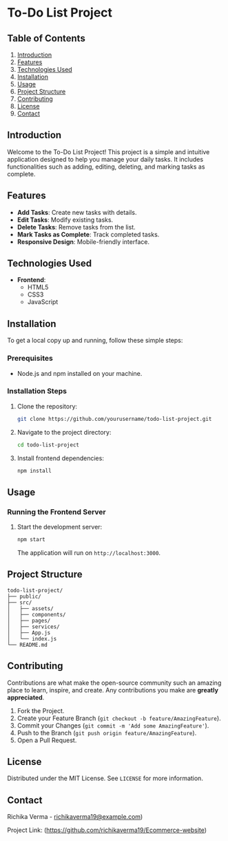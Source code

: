 
# To-Do List Project

## Table of Contents
1. [Introduction](#introduction)
2. [Features](#features)
3. [Technologies Used](#technologies-used)
4. [Installation](#installation)
5. [Usage](#usage)
6. [Project Structure](#project-structure)
7. [Contributing](#contributing)
8. [License](#license)
9. [Contact](#contact)

## Introduction

Welcome to the To-Do List Project! This project is a simple and intuitive application designed to help you manage your daily tasks. It includes functionalities such as adding, editing, deleting, and marking tasks as complete.

## Features

- **Add Tasks**: Create new tasks with details.
- **Edit Tasks**: Modify existing tasks.
- **Delete Tasks**: Remove tasks from the list.
- **Mark Tasks as Complete**: Track completed tasks.
- **Responsive Design**: Mobile-friendly interface.

## Technologies Used

- **Frontend**:
  - HTML5
  - CSS3
  - JavaScript

## Installation

To get a local copy up and running, follow these simple steps:

### Prerequisites

- Node.js and npm installed on your machine.

### Installation Steps

1. Clone the repository:
    ```sh
    git clone https://github.com/yourusername/todo-list-project.git
    ```

2. Navigate to the project directory:
    ```sh
    cd todo-list-project
    ```

3. Install frontend dependencies:
    ```sh
    npm install
    ```

## Usage

### Running the Frontend Server

1. Start the development server:
    ```sh
    npm start
    ```
   The application will run on `http://localhost:3000`.

## Project Structure

```
todo-list-project/
├── public/
├── src/
│   ├── assets/
│   ├── components/
│   ├── pages/
│   ├── services/
│   ├── App.js
│   └── index.js
└── README.md
```

## Contributing

Contributions are what make the open-source community such an amazing place to learn, inspire, and create. Any contributions you make are **greatly appreciated**.

1. Fork the Project.
2. Create your Feature Branch (`git checkout -b feature/AmazingFeature`).
3. Commit your Changes (`git commit -m 'Add some AmazingFeature'`).
4. Push to the Branch (`git push origin feature/AmazingFeature`).
5. Open a Pull Request.

## License

Distributed under the MIT License. See `LICENSE` for more information.

## Contact


Richika Verma - richikaverma19@example.com)

Project Link: (https://github.com/richikaverma19/Ecommerce-website)
